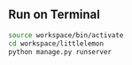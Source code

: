 



## Run on Terminal

```sh
source workspace/bin/activate
cd workspace/littlelemon
python manage.py runserver
```